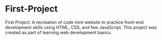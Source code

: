# First-Project
First Project: A recreation of code mint website to practice front-end development skills using HTML, CSS, and few JavaScript. This project was created as part of learning web development basics.
